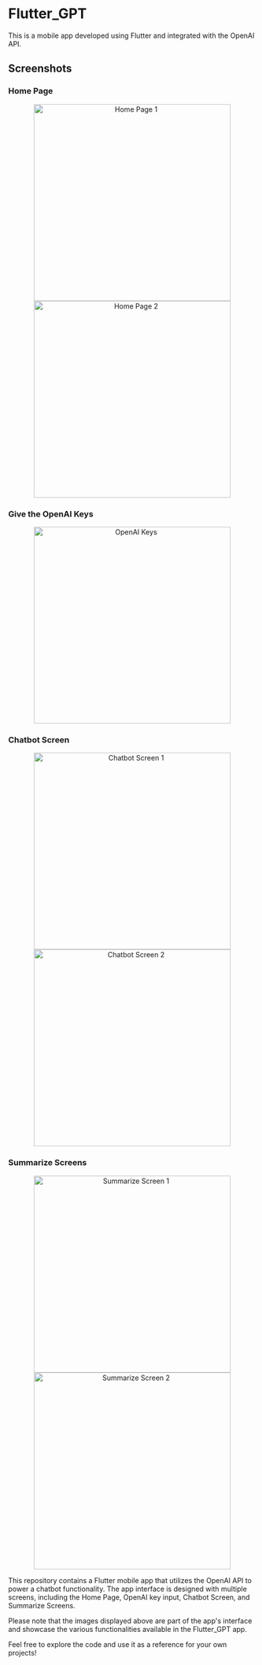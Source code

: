 # Flutter_GPT

This is a mobile app developed using Flutter and integrated with the OpenAI API.

## Screenshots

### Home Page
<p align="center">
  <img src="https://github.com/ThanhHung2112/Flutter_GPT/assets/73764342/1069fd1b-0bf3-4c70-8441-67d2f625f3aa" width="400" alt="Home Page 1">
  <img src="https://github.com/ThanhHung2112/Flutter_GPT/assets/73764342/149a1ee0-ea65-41d0-b3f9-0ac19d7ddd06" width="400" alt="Home Page 2">
</p>

### Give the OpenAI Keys
<p align="center">
  <img src="https://github.com/ThanhHung2112/Flutter_GPT/assets/73764342/201c7622-eacf-48b7-aa63-3c94d0bf8c31" width="400" alt="OpenAI Keys">
</p>

### Chatbot Screen
<p align="center">
  <img src="https://github.com/ThanhHung2112/Flutter_GPT/assets/73764342/d27f8b6c-6831-4666-9c87-e7e452194c00" width="400" alt="Chatbot Screen 1">
  <img src="https://github.com/ThanhHung2112/Flutter_GPT/assets/73764342/d9ab2726-e030-464a-b77c-7299f5776f8d" width="400" alt="Chatbot Screen 2">
</p>

### Summarize Screens
<p align="center">
  <img src="https://github.com/ThanhHung2112/Flutter_GPT/assets/73764342/4f19a3de-7b30-464d-a0ea-113a2007de4b" width="400" alt="Summarize Screen 1">
  <img src="https://github.com/ThanhHung2112/Flutter_GPT/assets/73764342/d3e53119-dc13-44b7-9919-5faaa643bc0d" width="400" alt="Summarize Screen 2">
</p>

This repository contains a Flutter mobile app that utilizes the OpenAI API to power a chatbot functionality. The app interface is designed with multiple screens, including the Home Page, OpenAI key input, Chatbot Screen, and Summarize Screens.

Please note that the images displayed above are part of the app's interface and showcase the various functionalities available in the Flutter_GPT app.

Feel free to explore the code and use it as a reference for your own projects!
